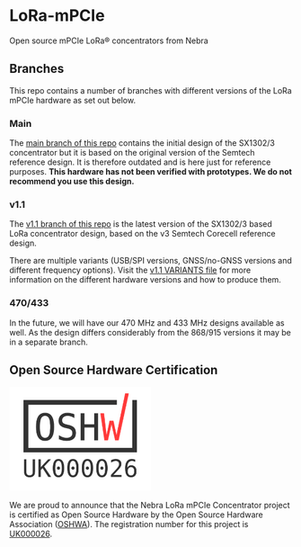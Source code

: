 # LoRa-mPCIe
Open source mPCIe LoRa® concentrators from Nebra

## Branches

This repo contains a number of branches with different versions of the LoRa mPCIe hardware as set out below.

### Main

The [main branch of this repo](https://github.com/NebraLtd/LoRa-mPCIe) contains the initial design of the SX1302/3 concentrator but it is based on the original version of the Semtech reference design. It is therefore outdated and is here just for reference purposes. **This hardware has not been verified with prototypes. We do not recommend you use this design.**

### v1.1

The [v1.1 branch of this repo](https://github.com/NebraLtd/LoRa-mPCIe/tree/v1.1) is the latest version of the SX1302/3 based LoRa concentrator design, based on the v3 Semtech Corecell reference design.

There are multiple variants (USB/SPI versions, GNSS/no-GNSS versions and different frequency options). Visit the [v1.1 VARIANTS file](https://github.com/NebraLtd/LoRa-mPCIe/blob/v1.1/VARIANTS.md) for more information on the different hardware versions and how to produce them.

### 470/433

In the future, we will have our 470 MHz and 433 MHz designs available as well. As the design differs considerably from the 868/915 versions it may be in a separate branch.

## Open Source Hardware Certification

<img src="https://raw.githubusercontent.com/NebraLtd/LoRa-mPCIe/main/media/OSHWA/OSHW_mark_UK000026.png" width=50% height=50%>

We are proud to announce that the Nebra LoRa mPCIe Concentrator project is certified as Open Source Hardware by the Open Source Hardware Association ([OSHWA](https://www.oshwa.org/)). The registration number for this project is [UK000026](https://certification.oshwa.org/uk000026.html).
